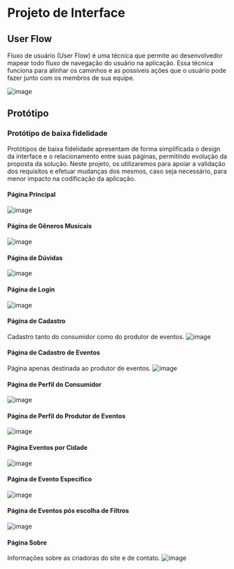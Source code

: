 
# Projeto de Interface

## User Flow

Fluxo de usuário (User Flow) é uma técnica que permite ao desenvolvedor mapear todo fluxo de navegação do usuário na aplicação. Essa técnica funciona para alinhar os caminhos e as possíveis ações que o usuário pode fazer junto com os membros de sua equipe.

![image](https://github.com/ICEI-PUC-Minas-PMV-ADS/PMV-ADS-2023-2-E1-ProjMapaDoUnderground/assets/99201779/8164f49e-3046-498d-b02d-0679630cac8b) 

## Protótipo
### Protótipo de baixa fidelidade

Protótipos de baixa fidelidade apresentam de forma simplificada o design da interface e o relacionamento entre suas páginas, permitindo evolução da proposta da solução. Neste projeto, os utilizaremos para apoiar a validação dos requisitos e efetuar mudanças dos mesmos, caso seja necessário, para menor impacto na codificação da aplicação.

#### Página Principal
![image](https://github.com/ICEI-PUC-Minas-PMV-ADS/PMV-ADS-2023-2-E1-ProjMapaDoUnderground/assets/99201779/31abed37-5050-4c93-b449-15d7484c59bd) 

#### Página de Gêneros Musicais
![image](https://github.com/ICEI-PUC-Minas-PMV-ADS/PMV-ADS-2023-2-E1-ProjMapaDoUnderground/assets/99201779/cb258aed-beea-46a6-b539-2c53316b6717)

#### Página de Dúvidas
![image](https://github.com/ICEI-PUC-Minas-PMV-ADS/PMV-ADS-2023-2-E1-ProjMapaDoUnderground/assets/99201779/0e2262c8-cf7f-4a47-8ef5-6d8565d33825)

#### Página de Login
![image](https://github.com/ICEI-PUC-Minas-PMV-ADS/PMV-ADS-2023-2-E1-ProjMapaDoUnderground/assets/99201779/92d524b1-86af-4d51-ba2b-d4f9d5b5ee0a)

#### Página de Cadastro
Cadastro tanto do consumidor como do produtor de eventos.
![image](https://github.com/ICEI-PUC-Minas-PMV-ADS/PMV-ADS-2023-2-E1-ProjMapaDoUnderground/assets/99201779/702cfe84-d616-4258-a4d9-ae4c564123e8)

#### Página de Cadastro de Eventos
Página apenas destinada ao produtor de eventos.
![image](https://github.com/ICEI-PUC-Minas-PMV-ADS/PMV-ADS-2023-2-E1-ProjMapaDoUnderground/assets/99201779/7f7aa6b1-22df-43dc-9e34-2ed3489af4f6)

#### Página de Perfil do Consumidor
![image](https://github.com/ICEI-PUC-Minas-PMV-ADS/PMV-ADS-2023-2-E1-ProjMapaDoUnderground/assets/99201779/4361279a-8681-431a-b916-b19e2b254658)

#### Página de Perfil do Produtor de Eventos
![image](https://github.com/ICEI-PUC-Minas-PMV-ADS/PMV-ADS-2023-2-E1-ProjMapaDoUnderground/assets/99201779/4c9813b8-cbc3-4031-9107-24eae222c80c)

#### Página Eventos por Cidade
![image](https://github.com/ICEI-PUC-Minas-PMV-ADS/PMV-ADS-2023-2-E1-ProjMapaDoUnderground/assets/99201779/c5d5d99f-c649-4908-a607-a917e6b27a5b)

#### Página de Evento Específico
![image](https://github.com/ICEI-PUC-Minas-PMV-ADS/PMV-ADS-2023-2-E1-ProjMapaDoUnderground/assets/99201779/7a4f766a-b744-4a30-85b1-6a5945886004)

#### Página de Eventos pós escolha de Filtros
![image](https://github.com/ICEI-PUC-Minas-PMV-ADS/PMV-ADS-2023-2-E1-ProjMapaDoUnderground/assets/99201779/9586d80f-f580-4864-bdbb-6dfa78ba6080)

#### Página Sobre
Informações sobre as criadoras do site e de contato.
![image](https://github.com/ICEI-PUC-Minas-PMV-ADS/PMV-ADS-2023-2-E1-ProjMapaDoUnderground/assets/99201779/77d8a8c6-ec32-432b-9df1-6ee56bb105b3)
